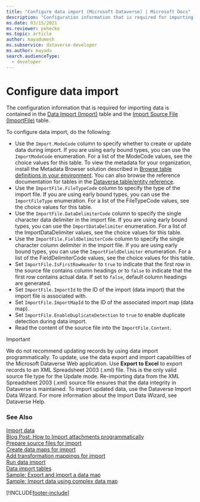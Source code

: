 ```yaml
---
title: "Configure data import (Microsoft Dataverse) | Microsoft Docs" 
description: "Configuration information that is required for importing data is contained in the data import table and the import source file table." 
ms.date: 03/15/2021
ms.reviewer: pehecke
ms.topic: article
author: mayadumesh 
ms.subservice: dataverse-developer
ms.author: mayadu
search.audienceType: 
  - developer
---
```

# Configure data import

The configuration information that is required for importing data is contained in the [Data Import (Import)](reference/entities/import.md) table and the [Import Source File (ImportFile)](reference/entities/importfile.md) table.  
  
 To configure data import, do the following:  
  
- Use the `Import.ModeCode` column to specify whether to create or update data during import. If you are using early bound types, you can use the `ImportModeCode` enumeration. For a list of the ModeCode values, see the choice values for this table. To view the metadata for your organization, install the Metadata Browser solution described in [Browse table definitions in your environment](browse-your-metadata.md). You can also browse the reference documentation for tables in the [Dataverse table/entity reference](reference/about-entity-reference.md).  
- Use the `ImportFile.FileTypeCode` column to specify the type of the import file. If you are using early bound types, you can use the `ImportFileType` enumeration. For a list of the FileTypeCode values, see the choice values for this table.  
- Use the `ImportFile.DataDelimiterCode` column to specify the single character data delimiter in the import file. If you are using early bound types, you can use the `ImportDataDelimiter` enumeration. For a list of the ImportDataDelimiter values, see the choice values for this table.  
- Use the `ImportFile.FieldDelimiterCode` column to specify the single character column delimiter in the import file. If you are using early bound types, you can use the `ImportFieldDelimiter` enumeration. For a list of the FieldDelimiterCode values, see the choice values for this table.  
- Set `ImportFile.IsFirstRowHeader` to `true` to indicate that the first row in the source file contains column headings or to `false` to indicate that the first row contains actual data. If set to `false`, default column headings are generated.  
- Set `ImportFile.ImportId` to the ID of the import (data import) that the import file is associated with.  
- Set `ImportFile.ImportMapId` to the ID of the associated import map (data map).  
- Set `ImportFile.EnableDuplicateDetection` to `true` to enable duplicate detection during data import.  
- Read the content of the source file into the `ImportFile.Content`.  
  
> [!IMPORTANT]
>  We do not recommend updating records by using data import programmatically. To update, use the data export and import capabilities of the Microsoft Dataverse Web application. Use **Export to Excel** to export records to an XML Spreadsheet 2003 (.xml) file. This is the only valid source file type for the Update mode. Re-importing data from the XML Spreadsheet 2003 (.xml) source file ensures that the data integrity in Dataverse is maintained. To import updated data, use the Dataverse Import Data Wizard. For more information about the Import Data Wizard, see Dataverse Help.  
 
### See Also

[Import data](import-data.md)<br />
[Blog Post: How to Import attachments programmatically](https://cloudblogs.microsoft.com/dynamics365/no-audience/2012/08/06/how-to-import-attachments-programmatically/)<br />
[Prepare source files for import](prepare-source-files-import.md)<br />
[Create data maps for import](create-data-maps-for-import.md)<br />
[Add transformation mappings for import](add-transformation-mappings-import.md)<br />
[Run data import](run-data-import.md)<br />
[Data import tables](data-import-entities.md)<br />
[Sample: Export and import a data map](org-service/samples/export-import-data-map.md)<br />
[Sample: Import data using complex data map](org-service/samples/import-data-complex-data-map.md)<br />


[!INCLUDE[footer-include](../../includes/footer-banner.md)]
